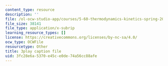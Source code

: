 ```yaml
---
content_type: resource
description: ''
file: /ol-ocw-studio-app/courses/5-60-thermodynamics-kinetics-spring-2008/3fc28e6a5370e45ce0de74a56cc88afe_PmJoExiSPo.srt
file_size: 38141
file_type: application/x-subrip
learning_resource_types: []
license: https://creativecommons.org/licenses/by-nc-sa/4.0/
ocw_type: OCWFile
resourcetype: Other
title: 3play caption file
uid: 3fc28e6a-5370-e45c-e0de-74a56cc88afe
---
```

